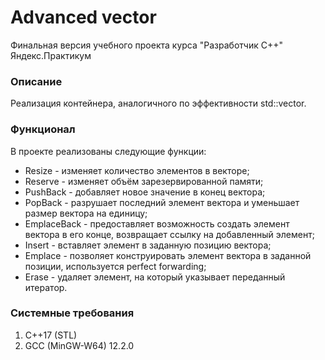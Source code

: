 # Advanced vector
Финальная версия учебного проекта курса "Разработчик C++" Яндекс.Практикум

### Описание 
Реализация контейнера, аналогичного по эффективности std::vector.

### Функционал
В проекте реализованы следующие функции:
* Resize - изменяет количество элементов в векторе;
* Reserve - изменяет объём зарезервированной памяти;
* PushBack - добавляет новое значение в конец вектора;
* PopBack - разрушает последний элемент вектора и уменьшает размер вектора на единицу;
* EmplaceBack - предоставляет возможность создать элемент вектора в его конце, возвращает ссылку на добавленный элемент;
* Insert - вставляет элемент в заданную позицию вектора;
* Emplace - позволяет конструировать элемент вектора в заданной позиции, используется perfect forwarding;
* Erase - удаляет элемент, на который указывает переданный итератор.

### Системные требования
1.	C++17 (STL)
2.	GCC (MinGW-W64) 12.2.0

